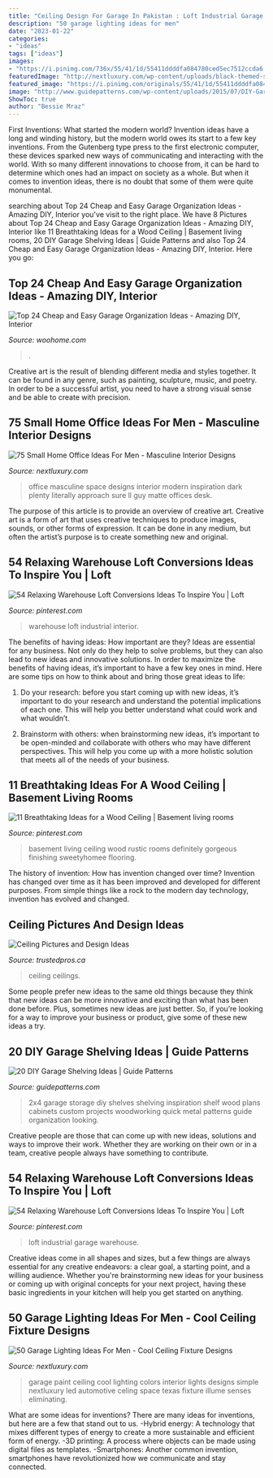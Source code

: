 ```yaml
---
title: "Ceiling Design For Garage In Pakistan : Loft Industrial Garage Warehouse"
description: "50 garage lighting ideas for men"
date: "2023-01-22"
categories:
- "ideas"
tags: ["ideas"]
images:
- "https://i.pinimg.com/736x/55/41/1d/55411ddddfa084780ced5ec7512ccda6.jpg"
featuredImage: "http://nextluxury.com/wp-content/uploads/black-themed-small-home-office-ideas.jpg"
featured_image: "https://i.pinimg.com/originals/55/41/1d/55411ddddfa084780ced5ec7512ccda6.jpg"
image: "http://www.guidepatterns.com/wp-content/uploads/2015/07/DIY-Garage-Shelves-2x4.jpg"
ShowToc: true
author: "Bessie Mraz"
---
```



First Inventions: What started the modern world?
Invention ideas have a long and winding history, but the modern world owes its start to a few key inventions. From the Gutenberg type press to the first electronic computer, these devices sparked new ways of communicating and interacting with the world. With so many different innovations to choose from, it can be hard to determine which ones had an impact on society as a whole. But when it comes to invention ideas, there is no doubt that some of them were quite monumental.

	

		
searching about Top 24 Cheap and Easy Garage Organization Ideas - Amazing DIY, Interior you've visit to the right place. We have 8 Pictures about Top 24 Cheap and Easy Garage Organization Ideas - Amazing DIY, Interior like 11 Breathtaking Ideas for a Wood Ceiling | Basement living rooms, 20 DIY Garage Shelving Ideas | Guide Patterns and also Top 24 Cheap and Easy Garage Organization Ideas - Amazing DIY, Interior. Here you go:
		
    
## Top 24 Cheap And Easy Garage Organization Ideas - Amazing DIY, Interior

<img loading=lazy src="https://www.woohome.com/wp-content/uploads/2017/08/best-garage-storage-ideas-20.jpg" onerror="this.onerror=null;this.src='https://tse1.mm.bing.net/th?id=OIP.O93vS6S6_szsMEbicttVjAHaLH&amp;pid=15.1';" alt="Top 24 Cheap and Easy Garage Organization Ideas - Amazing DIY, Interior">

_Source: woohome.com_

>. 

	

Creative art is the result of blending different media and styles together. It can be found in any genre, such as painting, sculpture, music, and poetry. In order to be a successful artist, you need to have a strong visual sense and be able to create with precision.

    
## 75 Small Home Office Ideas For Men - Masculine Interior Designs

<img loading=lazy src="http://nextluxury.com/wp-content/uploads/black-themed-small-home-office-ideas.jpg" onerror="this.onerror=null;this.src='https://tse4.mm.bing.net/th?id=OIP.gzbNZSdcVKIN6exm5cNMJAAAAA&amp;pid=15.1';" alt="75 Small Home Office Ideas For Men - Masculine Interior Designs">

_Source: nextluxury.com_

>office masculine space designs interior modern inspiration dark plenty literally approach sure ll guy matte offices desk. 

	

The purpose of this article is to provide an overview of creative art.
Creative art is a form of art that uses creative techniques to produce images, sounds, or other forms of expression. It can be done in any medium, but often the artist’s purpose is to create something new and original.

    
## 54 Relaxing Warehouse Loft Conversions Ideas To Inspire You | Loft

<img loading=lazy src="https://i.pinimg.com/736x/55/41/1d/55411ddddfa084780ced5ec7512ccda6.jpg" onerror="this.onerror=null;this.src='https://tse4.mm.bing.net/th?id=OIP.8y8Mi_hrqhfsbV7Oju4WnwHaLH&amp;pid=15.1';" alt="54 Relaxing Warehouse Loft Conversions Ideas To Inspire You | Loft">

_Source: pinterest.com_

>warehouse loft industrial interior. 

	

The benefits of having ideas: How important are they?
Ideas are essential for any business. Not only do they help to solve problems, but they can also lead to new ideas and innovative solutions. In order to maximize the benefits of having ideas, it’s important to have a few key ones in mind. Here are some tips on how to think about and bring those great ideas to life:
1. Do your research: before you start coming up with new ideas, it’s important to do your research and understand the potential implications of each one. This will help you better understand what could work and what wouldn’t.

2. Brainstorm with others: when brainstorming new ideas, it’s important to be open-minded and collaborate with others who may have different perspectives. This will help you come up with a more holistic solution that meets all of the needs of your business.

    
## 11 Breathtaking Ideas For A Wood Ceiling | Basement Living Rooms

<img loading=lazy src="https://i.pinimg.com/736x/d8/bb/8b/d8bb8bc302a3c287e345b704052a23a7.jpg" onerror="this.onerror=null;this.src='https://tse3.mm.bing.net/th?id=OIP.aXhtEm6nyxmybXXfGKl12QHaJ4&amp;pid=15.1';" alt="11 Breathtaking Ideas for a Wood Ceiling | Basement living rooms">

_Source: pinterest.com_

>basement living ceiling wood rustic rooms definitely gorgeous finishing sweetyhomee flooring. 

	

The history of invention: How has invention changed over time?
Invention has changed over time as it has been improved and developed for different purposes. From simple things like a rock to the modern day technology, invention has evolved and changed.

    
## Ceiling Pictures And Design Ideas

<img loading=lazy src="https://trustedpros.ca/img/12172/95072/home-design.jpg" onerror="this.onerror=null;this.src='https://tse4.mm.bing.net/th?id=OIP.VgkJo7blLh7x-0Y6r3PX0wHaLH&amp;pid=15.1';" alt="Ceiling Pictures and Design Ideas">

_Source: trustedpros.ca_

>ceiling ceilings. 

	

Some people prefer new ideas to the same old things because they think that new ideas can be more innovative and exciting than what has been done before. Plus, sometimes new ideas are just better. So, if you’re looking for a way to improve your business or product, give some of these new ideas a try.

    
## 20 DIY Garage Shelving Ideas | Guide Patterns

<img loading=lazy src="http://www.guidepatterns.com/wp-content/uploads/2015/07/DIY-Garage-Shelves-2x4.jpg" onerror="this.onerror=null;this.src='https://tse4.mm.bing.net/th?id=OIP.Snr8onD0Fbo5AMQTXQFJEgHaJ4&amp;pid=15.1';" alt="20 DIY Garage Shelving Ideas | Guide Patterns">

_Source: guidepatterns.com_

>2x4 garage storage diy shelves shelving inspiration shelf wood plans cabinets custom projects woodworking quick metal patterns guide organization looking. 

	

Creative people are those that can come up with new ideas, solutions and ways to improve their work. Whether they are working on their own or in a team, creative people always have something to contribute.

    
## 54 Relaxing Warehouse Loft Conversions Ideas To Inspire You | Loft

<img loading=lazy src="https://i.pinimg.com/originals/55/41/1d/55411ddddfa084780ced5ec7512ccda6.jpg" onerror="this.onerror=null;this.src='https://tse1.mm.bing.net/th?id=OIP.Uswzvklk_FgAceoS-qHaLAHaLH&amp;pid=15.1';" alt="54 Relaxing Warehouse Loft Conversions Ideas To Inspire You | Loft">

_Source: pinterest.com_

>loft industrial garage warehouse. 

	

Creative ideas come in all shapes and sizes, but a few things are always essential for any creative endeavors: a clear goal, a starting point, and a willing audience. Whether you're brainstorming new ideas for your business or coming up with original concepts for your next project, having these basic ingredients in your kitchen will help you get started on anything.

    
## 50 Garage Lighting Ideas For Men - Cool Ceiling Fixture Designs

<img loading=lazy src="http://nextluxury.com/wp-content/uploads/in-celing-garage-lights-led-bulbs.jpg" onerror="this.onerror=null;this.src='https://tse4.mm.bing.net/th?id=OIP.j6jlXjbzIpsdoA2n_BlrrwHaE8&amp;pid=15.1';" alt="50 Garage Lighting Ideas For Men - Cool Ceiling Fixture Designs">

_Source: nextluxury.com_

>garage paint ceiling cool lighting colors interior lights designs simple nextluxury led automotive celing space texas fixture illume senses eliminating. 

	

What are some ideas for inventions?
There are many ideas for inventions, but here are a few that stand out to us. 
-Hybrid energy: A technology that mixes different types of energy to create a more sustainable and efficient form of energy.
-3D printing: A process where objects can be made using digital files as templates.
-Smartphones: Another common invention, smartphones have revolutionized how we communicate and stay connected.

